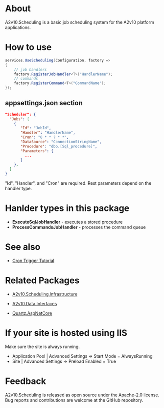 ﻿# About
A2v10.Scheduling is a basic job scheduling system
for the A2v10 platform applications.


# How to use

```csharp
services.UseScheduling(Configuration, factory =>
{
    // job handlers
    factory.RegisterJobHandler<T>("HandlerName");
    // commands
    factory.RegisterCommand<T>("CommandName");
});
```

## appsettings.json section

```json
"Scheduler": {
  "Jobs": [
    {
       "Id": "JobId",
       "Handler": "HandlerName",
       "Cron": "0 * * ? * *",
       "DataSource": "ConnectionStringName",
       "Procedure": "dbo.[Sql_procedure]",
       "Parameters": {
         ...
       }
    },
  ]
}
```

"Id", "Handler", and "Cron" are required.
Rest parameters depend on the handler type.


# Hanlder types in this package

* **ExecuteSqlJobHandler** - executes a stored procedure
* **ProcessCommandsJobHandler** - processes the command queue



# See also

* [Cron Trigger Tutorial](http://www.quartz-scheduler.org/documentation/quartz-2.3.0/tutorials/crontrigger.html)


# Related Packages

* [A2v10.Scheduling.Infrastructure](https://www.nuget.org/packages/A2v10.Scheduling.Infrastructure)
* [A2v10.Data.Interfaces](https://www.nuget.org/packages/A2v10.Data.Interfaces)

* [Quartz.AspNetCore](https://www.nuget.org/packages/Quartz.AspNetCore)

# If your site is hosted using IIS 

Make sure the site is always running.

* Application Pool | Advanced Settings => Start Mode = AlwaysRunning
* Site | Advanced Settings => Preload Enabled = True

# Feedback

A2v10.Scheduling is released as open source under the Apache-2.0 license. 
Bug reports and contributions are welcome at the GitHub repository.
